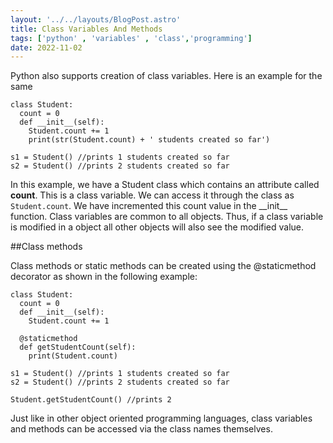 ```yaml
---
layout: '../../layouts/BlogPost.astro'
title: Class Variables And Methods
tags: ['python' , 'variables' , 'class','programming']
date: 2022-11-02
---
```

Python also supports creation of class variables. Here is an example for the same

```
class Student:
  count = 0
  def __init__(self):
    Student.count += 1
    print(str(Student.count) + ' students created so far')
    
s1 = Student() //prints 1 students created so far
s2 = Student() //prints 2 students created so far
```
In this example, we have a Student class which contains an attribute called **count**. This is a class variable. We can access it through the class as ```Student.count```. We have incremented this count value in the \_\_init\_\_ function. 
Class variables are common to all objects. Thus, if a class variable is modified in a object all other objects will also see the modified value.

##Class methods

Class methods or static methods can be created using the @staticmethod decorator as shown in the following example:
```
class Student:
  count = 0
  def __init__(self):
    Student.count += 1
   
  @staticmethod
  def getStudentCount(self):
    print(Student.count)
  
s1 = Student() //prints 1 students created so far
s2 = Student() //prints 2 students created so far

Student.getStudentCount() //prints 2
```
Just like in other object oriented programming languages, class variables and methods can be accessed via the class names themselves.



